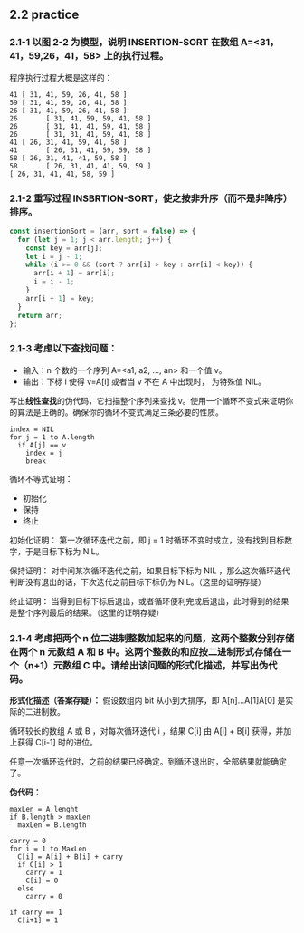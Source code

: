 ## 2.2 practice

### 2.1-1 以图 2-2 为模型，说明 INSERTION-SORT 在数组 A=<31，41，59,26，41，58> 上的执行过程。

程序执行过程大概是这样的：

```
41 [ 31, 41, 59, 26, 41, 58 ]
59 [ 31, 41, 59, 26, 41, 58 ]
26 [ 31, 41, 59, 26, 41, 58 ]
26       [ 31, 41, 59, 59, 41, 58 ]
26       [ 31, 41, 41, 59, 41, 58 ]
26       [ 31, 31, 41, 59, 41, 58 ]
41 [ 26, 31, 41, 59, 41, 58 ]
41       [ 26, 31, 41, 59, 59, 58 ]
58 [ 26, 31, 41, 41, 59, 58 ]
58       [ 26, 31, 41, 41, 59, 59 ]
[ 26, 31, 41, 41, 58, 59 ]
```

### 2.1-2 重写过程 INSBRTION-SORT，使之按非升序（而不是非降序）排序。

```js
const insertionSort = (arr, sort = false) => {
  for (let j = 1; j < arr.length; j++) {
    const key = arr[j];
    let i = j - 1;
    while (i >= 0 && (sort ? arr[i] > key : arr[i] < key)) {
      arr[i + 1] = arr[i];
      i = i - 1;
    }
    arr[i + 1] = key;
  }
  return arr;
};
```

### 2.1-3 考虑以下**查找问题**：

- 输入：n 个数的一个序列 A=<a1, a2, ..., an> 和一个值 v。
- 输出：下标 i 使得 v=A[i] 或者当 v 不在 A 中出现时， 为特殊值 NIL。

写出**线性查找**的伪代码，它扫描整个序列来查找 v。使用一个循环不变式来证明你的算法是正确的。确保你的循环不变式满足三条必要的性质。

```
index = NIL
for j = 1 to A.length
  if A[j] == v
    index = j
    break
```

循环不等式证明：

- 初始化
- 保持
- 终止

初始化证明：
第一次循环迭代之前，即 j = 1 时循环不变时成立，没有找到目标数字，于是目标下标为 NIL。

保持证明：
对中间某次循环迭代之前，如果目标下标为 NIL ，那么这次循环迭代判断没有退出的话，下次迭代之前目标下标仍为 NIL。（这里的证明存疑）

终止证明：
当得到目标下标后退出，或者循环便利完成后退出，此时得到的结果是整个序列最后的结果。（这里的证明存疑）

### 2.1-4 考虑把两个 n 位二进制整数加起来的问题，这两个整数分别存储在两个 n 元数组 A 和 B 中。这两个整数的和应按二进制形式存储在一个（n+1）元数组 C 中。请给出该问题的形式化描述，并写出伪代码。

**形式化描述（答案存疑）：**
假设数组内 bit 从小到大排序，即 A[n]...A[1]A[0] 是实际的二进制数。

循环较长的数组 A 或 B ，对每次循环迭代 i ，结果 C[i] 由 A[i] + B[i] 获得，并加上获得 C[i-1] 时的进位。

任意一次循环迭代时，之前的结果已经确定。到循环退出时，全部结果就能确定了。

**伪代码：**

```
maxLen = A.lenght
if B.length > maxLen
  maxLen = B.length

carry = 0
for i = 1 to MaxLen
  C[i] = A[i] + B[i] + carry
  if C[i] > 1
    carry = 1
    C[i] = 0
  else
    carry = 0

if carry == 1
  C[i+1] = 1

```
